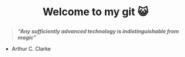 # <p align="center"> Welcome to my git :smiley_cat: </p>

> ***“Any sufficiently advanced technology is indistinguishable from magic”***
- Arthur C. Clarke




